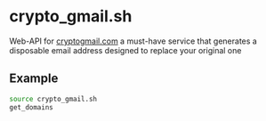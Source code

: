 # crypto_gmail.sh
Web-API for [cryptogmail.com](https://cryptogmail.com) a must-have service that generates a disposable email address designed to replace your original one

## Example
```bash
source crypto_gmail.sh
get_domains
```
